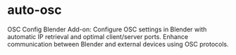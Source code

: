 # auto-osc
OSC Config Blender Add-on: Configure OSC settings in Blender with automatic IP retrieval and optimal client/server ports. Enhance communication between Blender and external devices using OSC protocols.
